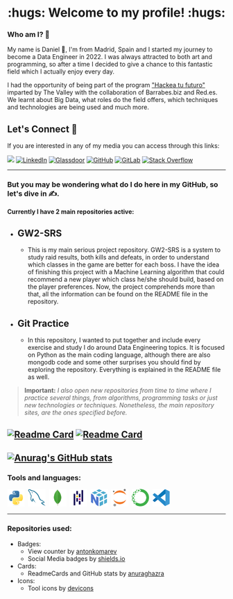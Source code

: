 <div align="center">
    <h1>:hugs: Welcome to my profile! :hugs:</h1>
</div>

### Who am I? :thinking:

My name is Daniel :wave:, I'm from Madrid, Spain and I started my journey to become a Data Engineer in 2022. I was always attracted to both art and programming, so after a time I decided to give a chance to this fantastic field which I actually enjoy every day.

I had the opportunity of being part of the program ["Hackea tu futuro"](https://www.hackeatufuturo.es/) imparted by The Valley with the collaboration of Barrabes.biz and Red.es. We learnt about Big Data, what roles do the field offers, which techniques and technologies are being used and much more.

## Let's Connect :link:
If you are interested in any of my media you can access through this links:

![](https://komarev.com/ghpvc/?username=icharo-tb&style=for-the-badge)  [![LinkedIn](https://img.shields.io/badge/LinkedIn-4b73bf?style=for-the-badge&logo=linkedin)](https://www.linkedin.com/in/danielopezpajares/) [![Glassdoor](https://img.shields.io/badge/Glassdoor-86c969?style=for-the-badge&logo=glassdoor)](https://www.glassdoor.es/member/profile/index.htm) [![GitHub](https://img.shields.io/badge/GitHub-000000?style=for-the-badge&logo=github)](https://github.com/icharo-tb) [![GitLab](https://img.shields.io/badge/GitLab-D15C36?style=for-the-badge&logo=gitlab)](https://gitlab.com/daniel.lopez.pajares.2021) [![Stack Overflow](https://img.shields.io/badge/Stack%20Overflow-FE7A16?style=for-the-badge&logo=stackoverflow&logoColor=white)](https://stackoverflow.com/users/19949114/icharo-tb)


---
### But you may be wondering what do I do here in my GitHub, so let's dive in :writing_hand:.

**Currently I have 2 main repositories active:**

- GW2-SRS
    ---
    - This is my main serious project repository. GW2-SRS is a system to study raid results, both kills and defeats, in order to understand which classes in the game are better for each boss. I have the idea of finishing this project with a Machine Learning algorithm that could recommend a new player which class he/she should build, based on the player preferences. Now, the project comprehends more than that, all the information can be found on the README file in the repository.

- Git Practice
    ---
    - In this repository, I wanted to put together and include every exercise and study I do around Data Engineering topics. It is focused on Python as the main coding language, although there are also mongodb code and some other surprises you should find by exploring the repository. Everything is explained in the README file as well.


> **Important:** *I also open new repositories from time to time where I practice several things, from algorithms, programming tasks or just new
technologies or techniques. Nonetheless, the main repository sites, are the ones specified before.*


[![Readme Card](https://github-readme-stats.vercel.app/api/pin/?username=icharo-tb&repo=gw2_srs&show_owner=true&theme=tokyonight)](https://github.com/icharo-tb/GW2_SRS) [![Readme Card](https://github-readme-stats.vercel.app/api/pin/?username=icharo-tb&repo=git_practice&show_owner=true&theme=tokyonight)](https://github.com/icharo-tb/Git_practice)
---
[![Anurag's GitHub stats](https://github-readme-stats.vercel.app/api?username=icharo-tb&show_icons=true&theme=tokyonight)](https://github.com/anuraghazra/github-readme-stats) 
---
### Tools and languages:
<div>
    <img src="https://github.com/devicons/devicon/blob/master/icons/python/python-original.svg" title="Python" alt="Python" width="40" height="40"/>&nbsp;
    <img src="https://github.com/devicons/devicon/blob/master/icons/mysql/mysql-original.svg" title="MySQL" alt="MySQL" width="40" height="40"/>&nbsp;
    <img src="https://github.com/devicons/devicon/blob/master/icons/mongodb/mongodb-original.svg" title="MongoDB" alt="MongoDB" width="40" height="40"/>&nbsp;
    <img src="https://github.com/devicons/devicon/blob/master/icons/pandas/pandas-original.svg" title="Pandas" alt="Pandas" width="40" height="40"/>&nbsp;
    <img src="https://github.com/devicons/devicon/blob/master/icons/numpy/numpy-original.svg" title="NumPy" alt="NumPy" width="40" height="40"/>&nbsp;
    <img src="https://github.com/devicons/devicon/blob/master/icons/jupyter/jupyter-original.svg" title="Jupyter-Notebooks" alt="Jupyter-Notebooks" width="40" height="40"/>&nbsp;
    <img src="https://github.com/devicons/devicon/blob/master/icons/anaconda/anaconda-original.svg" title="Anaconda" alt="Anaconda" width="40" height="40"/>&nbsp;
    <img src="https://github.com/devicons/devicon/blob/master/icons/vscode/vscode-original.svg" title="VS-Code" alt="VS-Code" width="40" height="40"/>&nbsp;
</div>

---
### Repositories used:
- Badges:
    - View counter by [antonkomarev](https://github.com/antonkomarev/github-profile-views-counter)
    - Social Media badges by [shields.io](https://shields.io/)
- Cards:
    - ReadmeCards and GitHub stats by [anuraghazra](https://github.com/anuraghazra/github-readme-stats)
- Icons:
    - Tool icons by [devicons](https://github.com/devicons/devicon/tree/master/icons)
